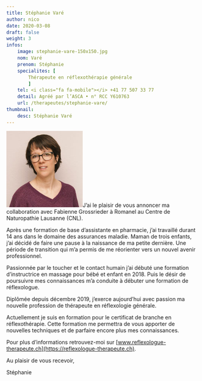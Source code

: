 ```yaml
---
title: Stéphanie Varé
author: nico
date: 2020-03-08
draft: false
weight: 3
infos:
    image: stephanie-vare-150x150.jpg
    nom: Varé
    prenom: Stéphanie
    specialites: [
        Thérapeute en réflexothérapie générale
        ]
    tel: <i class="fa fa-mobile"></i> +41 77 507 33 77
    detail: Agréé par l’ASCA • n° RCC Y610763
    url: /therapeutes/stephanie-vare/
thumbnail:
    desc: Stéphanie Varé
---
```


<img class="alignright size-full" alt="Stéphanie Varé" src="./images/stephanie-vare-200x200.jpg" width="200" />J’ai le plaisir de vous annoncer ma collaboration avec Fabienne Grossrieder à Romanel au Centre de Naturopathie Lausanne (CNL).

Après une formation de base d’assistante en pharmacie, j’ai travaillé durant 14 ans dans le domaine des assurances maladie. Maman de trois enfants, j’ai décidé de faire une pause à la naissance de ma petite dernière. Une période de transition qui m’a permis de me réorienter vers un nouvel avenir professionnel.

Passionnée par le toucher et le contact humain j’ai débuté une formation d’instructrice en massage pour bébé et enfant en 2018. Puis le désir de poursuivre mes connaissances m’a conduite à débuter une formation de réflexologue.

Diplômée depuis décembre 2019, j’exerce aujourd’hui avec passion ma nouvelle profession de thérapeute en réflexologie générale.

Actuellement je suis en formation pour le certificat de branche en réflexothérapie. Cette formation me permettra de vous apporter de nouvelles techniques et de parfaire encore plus mes connaissances.

Pour plus d’informations retrouvez-moi sur [www.reflexologue-therapeute.ch](https://reflexologue-therapeute.ch).

Au plaisir de vous recevoir,

Stéphanie
